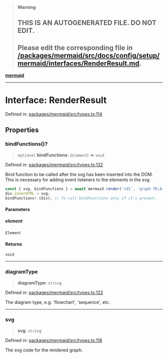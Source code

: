 > **Warning**
>
> ## THIS IS AN AUTOGENERATED FILE. DO NOT EDIT.
>
> ## Please edit the corresponding file in [/packages/mermaid/src/docs/config/setup/mermaid/interfaces/RenderResult.md](../../../../../packages/mermaid/src/docs/config/setup/mermaid/interfaces/RenderResult.md).

[**mermaid**](../../README.md)

---

# Interface: RenderResult

Defined in: [packages/mermaid/src/types.ts:114](https://github.com/mermaid-js/mermaid/blob/master/packages/mermaid/src/types.ts#L114)

## Properties

### bindFunctions()?

> `optional` **bindFunctions**: (`element`) => `void`

Defined in: [packages/mermaid/src/types.ts:132](https://github.com/mermaid-js/mermaid/blob/master/packages/mermaid/src/types.ts#L132)

Bind function to be called after the svg has been inserted into the DOM.
This is necessary for adding event listeners to the elements in the svg.

```js
const { svg, bindFunctions } = await mermaid.render('id1', 'graph TD;A-->B');
div.innerHTML = svg;
bindFunctions?.(div); // To call bindFunctions only if it's present.
```

#### Parameters

##### element

`Element`

#### Returns

`void`

---

### diagramType

> **diagramType**: `string`

Defined in: [packages/mermaid/src/types.ts:122](https://github.com/mermaid-js/mermaid/blob/master/packages/mermaid/src/types.ts#L122)

The diagram type, e.g. 'flowchart', 'sequence', etc.

---

### svg

> **svg**: `string`

Defined in: [packages/mermaid/src/types.ts:118](https://github.com/mermaid-js/mermaid/blob/master/packages/mermaid/src/types.ts#L118)

The svg code for the rendered graph.
